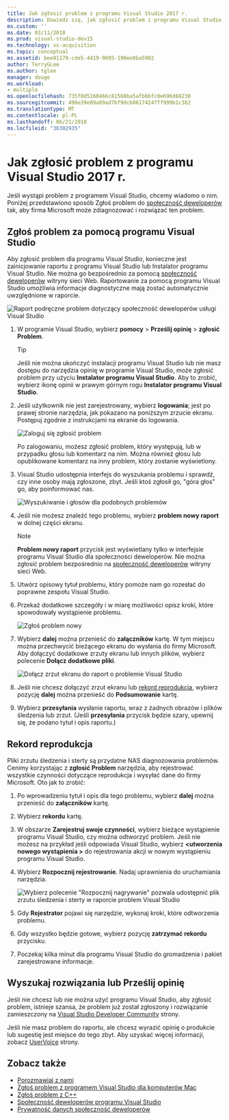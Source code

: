```yaml
---
title: Jak zgłosić problem z programu Visual Studio 2017 r.
description: Dowiedz się, jak zgłosić problem z programu Visual Studio 2017 do firmy Microsoft, aby firma Microsoft może zdiagnozować i rozwiązać ten problem.
ms.custom: ''
ms.date: 03/11/2018
ms.prod: visual-studio-dev15
ms.technology: vs-acquisition
ms.topic: conceptual
ms.assetid: bee01179-cde5-4419-9095-190ee0ba5902
author: TerryGLee
ms.author: tglee
manager: douge
ms.workload:
- multiple
ms.openlocfilehash: 735f0d5160466c81560ba5afb6bfc0e696d88230
ms.sourcegitcommit: 498e39e89a89ad7bf9dcb0617424fff999b1c3b2
ms.translationtype: MT
ms.contentlocale: pl-PL
ms.lasthandoff: 06/21/2018
ms.locfileid: "36302935"
---
```

# <a name="how-to-report-a-problem-with-visual-studio-2017"></a>Jak zgłosić problem z programu Visual Studio 2017 r.

Jeśli wystąpi problem z programem Visual Studio, chcemy wiadomo o nim. Poniżej przedstawiono sposób Zgłoś problem do [społeczność deweloperów](https://developercommunity.visualstudio.com/) tak, aby firma Microsoft może zdiagnozować i rozwiązać ten problem.

## <a name="report-a-problem-by-using-visual-studio"></a>Zgłoś problem za pomocą programu Visual Studio

Aby zgłosić problem dla programu Visual Studio, konieczne jest zainicjowanie raportu z programu Visual Studio lub Instalator programu Visual Studio. Nie można go bezpośrednio za pomocą [społeczność deweloperów](https://developercommunity.visualstudio.com/) witryny sieci Web. Raportowanie za pomocą programu Visual Studio umożliwia informacje diagnostyczne mają zostać automatycznie uwzględnione w raporcie.

![Raport podręczne problem dotyczący społeczność deweloperów usługi Visual Studio](media/report-an-issue.png)

1. W programie Visual Studio, wybierz **pomocy** > **Prześlij opinię** > **zgłosić Problem**.

   > [!TIP]
   > Jeśli nie można ukończyć instalacji programu Visual Studio lub nie masz dostępu do narzędzia opinię w programie Visual Studio, może zgłosić problem przy użyciu **Instalator programu Visual Studio**. Aby to zrobić, wybierz ikonę opinii w prawym górnym rogu **Instalator programu Visual Studio**.

1. Jeśli użytkownik nie jest zarejestrowany, wybierz **logowania**; jest po prawej stronie narzędzia, jak pokazano na poniższym zrzucie ekranu. Postępuj zgodnie z instrukcjami na ekranie do logowania.

   ![Zaloguj się zgłosić problem](../ide/media/sign-in-new-ux.png)

   Po zalogowaniu, możesz zgłosić problem, który występują, lub w przypadku głosu lub komentarz na nim. Można również głosu lub opublikowane komentarz na inny problem, który zostanie wyświetlony.

1. Visual Studio udostępnia interfejs do wyszukania problemu i sprawdź, czy inne osoby mają zgłoszone, zbyt. Jeśli ktoś zgłosił go, "góra głos" go, aby poinformować nas.

   ![Wyszukiwanie i głosów dla podobnych problemów](../ide/media/search-and-vote.png)

1. Jeśli nie możesz znaleźć tego problemu, wybierz **problem nowy raport** w dolnej części ekranu.

   > [!NOTE]
   > **Problem nowy raport** przycisk jest wyświetlany tylko w interfejsie programu Visual Studio dla społeczności deweloperów. Nie można zgłosić problem bezpośrednio na [społeczność deweloperów](https://developercommunity.visualstudio.com/) witryny sieci Web.

1. Utwórz opisowy tytuł problemu, który pomoże nam go rozesłać do poprawne zespołu Visual Studio.

1. Przekaż dodatkowe szczegóły i w miarę możliwości opisz kroki, które spowodowały wystąpienie problemu.

   ![Zgłoś problem nowy](../ide/media/report-new-problem.png)

1. Wybierz **dalej** można przenieść do **załączników** kartę. W tym miejscu można przechwycić bieżącego ekranu do wysłania do firmy Microsoft. Aby dołączyć dodatkowe zrzuty ekranu lub innych plików, wybierz polecenie **Dołącz dodatkowe pliki**.

   ![Dołącz zrzut ekranu do raport o problemie Visual Studio](media/report-a-problem-screenshot.png)

1. Jeśli nie chcesz dołączyć zrzut ekranu lub [rekord reprodukcja](#record-a-repro), wybierz pozycję **dalej** można przenieść do **Podsumowanie** kartę.

1. Wybierz **przesyłania** wysłanie raportu, wraz z żadnych obrazów i plików śledzenia lub zrzut. (Jeśli **przesyłania** przycisk będzie szary, upewnij się, że podano tytuł i opis raportu.)

## <a name="record-a-repro"></a>Rekord reprodukcja

Pliki zrzutu śledzenia i sterty są przydatne NAS diagnozowania problemów. Cenimy korzystając z **zgłosić Problem** narzędzia, aby rejestrować wszystkie czynności dotyczące reprodukcja i wysyłać dane do firmy Microsoft. Oto jak to zrobić:

1. Po wprowadzeniu tytuł i opis dla tego problemu, wybierz **dalej** można przenieść do **załączników** kartę.

1. Wybierz **rekordu** kartę.

1. W obszarze **Zarejestruj swoje czynności**, wybierz bieżące wystąpienie programu Visual Studio, czy można odtworzyć problem. Jeśli nie możesz na przykład jeśli odpowiada Visual Studio, wybierz  **\<utworzenia nowego wystąpienia >** do rejestrowania akcji w nowym wystąpieniu programu Visual Studio.

1. Wybierz **Rozpocznij rejestrowanie**. Nadaj uprawnienia do uruchamiania narzędzia.

   ![Wybierz polecenie "Rozpocznij nagrywanie" pozwala udostępnić plik zrzutu śledzenia i sterty w raporcie problem Visual Studio](../ide/media/record-dialog-box.png)

1. Gdy **Rejestrator** pojawi się narzędzie, wykonaj kroki, które odtworzenia problemu.

1. Gdy wszystko będzie gotowe, wybierz pozycję **zatrzymać rekordu** przycisku.

1. Poczekaj kilka minut dla programu Visual Studio do gromadzenia i pakiet zarejestrowane informacje.

## <a name="search-for-solutions-or-provide-feedback"></a>Wyszukaj rozwiązania lub Prześlij opinię

Jeśli nie chcesz lub nie można użyć programu Visual Studio, aby zgłosić problem, istnieje szansa, że problem już został zgłoszony i rozwiązanie zamieszczony na [Visual Studio Developer Community](https://developercommunity.visualstudio.com/) strony.

Jeśli nie masz problem do raportu, ale chcesz wyrazić opinię o produkcie lub sugestię jest miejsce do tego zbyt. Aby uzyskać więcej informacji, zobacz [UserVoice](https://visualstudio.uservoice.com/forums/121579-visual-studio-ide) strony.

## <a name="see-also"></a>Zobacz także

* [Porozmawiaj z nami](../ide/talk-to-us.md)
* [Zgłoś problem z programem Visual Studio dla komputerów Mac](/visualstudio/mac/report-a-problem)
* [Zgłoś problem z C++](/cpp/how-to-report-a-problem-with-the-visual-cpp-toolset)
* [Społeczność deweloperów programu Visual Studio](https://developercommunity.visualstudio.com/)
* [Prywatność danych społeczność deweloperów](developer-community-privacy.md)